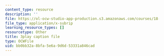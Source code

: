 ```yaml
---
content_type: resource
description: ''
file: https://ol-ocw-studio-app-production.s3.amazonaws.com/courses/18-06sc-linear-algebra-fall-2011/bb0bb32a8bfa5e6a9d6d53331a846cad_OsHY7ycgbaE.vtt
file_type: application/x-subrip
learning_resource_types: []
resourcetype: Other
title: 3play caption file
type: OCWFile
uid: bb0bb32a-8bfa-5e6a-9d6d-53331a846cad
---
```

